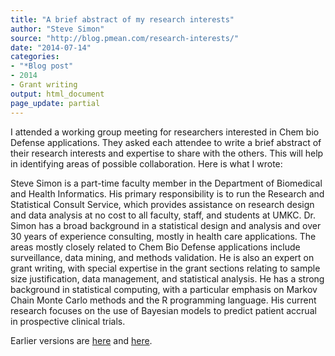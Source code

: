 ```yaml
---
title: "A brief abstract of my research interests"
author: "Steve Simon"
source: "http://blog.pmean.com/research-interests/"
date: "2014-07-14"
categories:
- "*Blog post"
- 2014
- Grant writing
output: html_document
page_update: partial
---
```


I attended a working group meeting for researchers interested in Chem
bio Defense applications. They asked each attendee to write a brief
abstract of their research interests and expertise to share with the
others. This will help in identifying areas of possible collaboration.
Here is what I wrote:

<!---More--->

Steve Simon is a part-time faculty member in the Department of
Biomedical and Health Informatics. His primary responsibility is to run
the Research and Statistical Consult Service, which provides assistance
on research design and data analysis at no cost to all faculty, staff,
and students at UMKC. Dr. Simon has a broad background in a statistical
design and analysis and over 30 years of experience consulting, mostly
in health care applications. The areas mostly closely related to Chem
Bio Defense applications include surveillance, data mining, and methods
validation. He is also an expert on grant writing, with special
expertise in the grant sections relating to sample size justification,
data management, and statistical analysis. He has a strong background in
statistical computing, with a particular emphasis on Markov Chain Monte
Carlo methods and the R programming language. His current research
focuses on the use of Bayesian models to predict patient accrual in
prospective clinical trials.

 
Earlier versions are [here][sim1] and [here][sim2].
 
[sim1]: http://blog.pmean.com/research-interests/
[sim2]: http://new.pmean.com/research-interests-2014/
 
